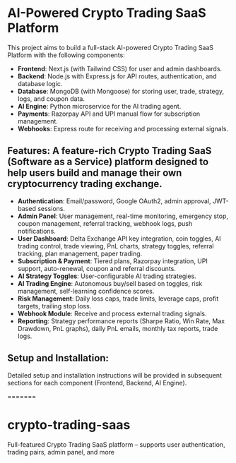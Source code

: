 
# AI-Powered Crypto Trading SaaS Platform

This project aims to build a full-stack AI-powered Crypto Trading SaaS Platform with the following components:

- **Frontend**: Next.js (with Tailwind CSS) for user and admin dashboards.
- **Backend**: Node.js with Express.js for API routes, authentication, and database logic.
- **Database**: MongoDB (with Mongoose) for storing user, trade, strategy, logs, and coupon data.
- **AI Engine**: Python microservice for the AI trading agent.
- **Payments**: Razorpay API and UPI manual flow for subscription management.
- **Webhooks**: Express route for receiving and processing external signals.

## Features: A feature-rich Crypto Trading SaaS (Software as a Service) platform designed to help users build and manage their own cryptocurrency trading exchange.


- **Authentication**: Email/password, Google OAuth2, admin approval, JWT-based sessions.
- **Admin Panel**: User management, real-time monitoring, emergency stop, coupon management, referral tracking, webhook logs, push notifications.
- **User Dashboard**: Delta Exchange API key integration, coin toggles, AI trading control, trade viewing, PnL charts, strategy toggles, referral tracking, plan management, paper trading.
- **Subscription & Payment**: Tiered plans, Razorpay integration, UPI support, auto-renewal, coupon and referral discounts.
- **AI Strategy Toggles**: User-configurable AI trading strategies.
- **AI Trading Engine**: Autonomous buy/sell based on toggles, risk management, self-learning confidence scores.
- **Risk Management**: Daily loss caps, trade limits, leverage caps, profit targets, trailing stop loss.
- **Webhook Module**: Receive and process external trading signals.
- **Reporting**: Strategy performance reports (Sharpe Ratio, Win Rate, Max Drawdown, PnL graphs), daily PnL emails, monthly tax reports, trade logs.

## Setup and Installation:

Detailed setup and installation instructions will be provided in subsequent sections for each component (Frontend, Backend, AI Engine).

=======
# crypto-trading-saas
Full-featured Crypto Trading SaaS platform – supports user authentication, trading pairs, admin panel, and more
